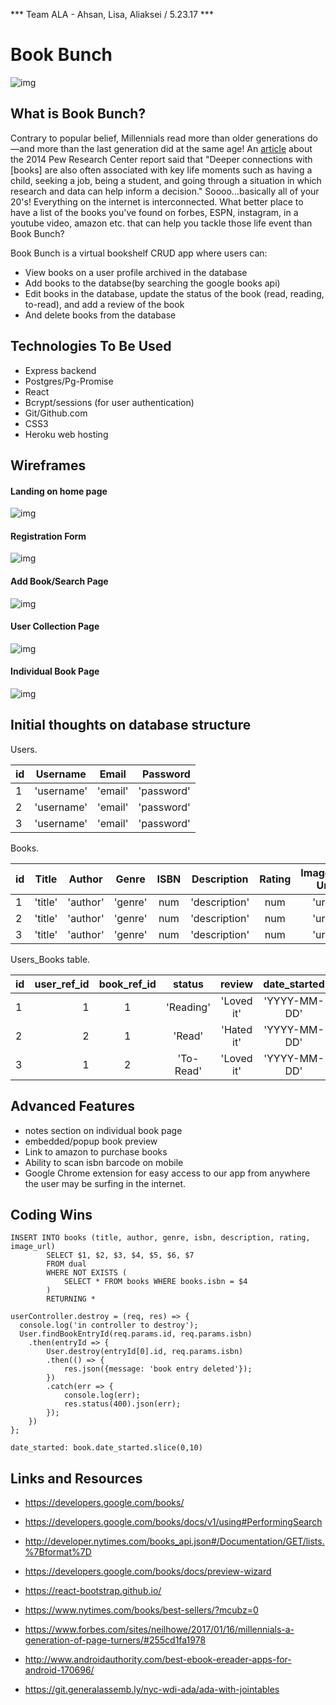 *** Team ALA - Ahsan, Lisa, Aliaksei / 5.23.17 ***

# Book Bunch

![img](./assets/millenials_read.png)

## What is Book Bunch?

Contrary to popular belief, Millennials read more than older generations do—and more than the last generation did at the same age! An [article](https://www.theatlantic.com/technology/archive/2014/09/millennials-are-out-reading-older-generations/379934/) about the 2014 Pew Research Center report said that "Deeper connections with [books] are also often associated with key life moments such as having a child, seeking a job, being a student, and going through a situation in which research and data can help inform a decision." Soooo...basically all of your 20's! Everything on the internet is interconnected. What better place to have a list of the books you've found on forbes, ESPN, instagram, in a youtube video, amazon etc. that can help you tackle those life event than Book Bunch? 

Book Bunch is a virtual bookshelf CRUD app where users can: 
- View books on a user profile archived in the database
- Add books to the databse(by searching the google books api)
- Edit books in the database, update the status of the book (read, reading, to-read), and add a review of the book
- And delete books from the database

## Technologies To Be Used
- Express backend
- Postgres/Pg-Promise
- React
- Bcrypt/sessions (for user authentication)
- Git/Github.com
- CSS3
- Heroku web hosting

## Wireframes

#### Landing on home page

![img](./assets/bookbunch_1.1.png)

#### Registration Form

![img](./assets/bookbunch_2.png)

#### Add Book/Search Page

![img](./assets/bookbunch_3.1.png)

#### User Collection Page

![img](./assets/bookbunch_4.1.png)

#### Individual Book Page

![img](./assets/bookbunch_5.1.png)


## Initial thoughts on database structure

Users.

| id | Username   | Email   | Password    | 
|--- |:----------:|:-------:| -----------:|
| 1  | 'username' | 'email' | 'password'  | 
| 2  | 'username' | 'email' | 'password'  | 
| 3  | 'username' | 'email' | 'password'  | 

Books.

| id | Title   | Author   | Genre  |   ISBN  |Description   | Rating | Image Url |  
|--- |:-------:|:--------:|:------:|:-------:|:------------:|:------:| ---------:| 
| 1  | 'title' | 'author' | 'genre'|  num    |'description' | num    | 'url'     |
| 2  | 'title' | 'author' | 'genre'|  num    |'description' | num    | 'url'     |
| 3  | 'title' | 'author' | 'genre'|  num    |'description' | num    | 'url'     |

Users_Books table.

| id | user_ref_id | book_ref_id | status   | review      | date_started  | date_finished | 
|--- |-------------:|:-----------:| :-------:|:----------:|:-------------:| -------------:|
| 1  |     1        |     1       |'Reading' | 'Loved it' | 'YYYY-MM-DD'  | 'YYYY-MM-DD'  |
| 2  |     2        |     1       | 'Read'   | 'Hated it' | 'YYYY-MM-DD'  | 'YYYY-MM-DD'  |
| 3  |     1        |     2       | 'To-Read'| 'Loved it' | 'YYYY-MM-DD'  | 'YYYY-MM-DD'  |

## Advanced Features
- notes section on individual book page
- embedded/popup book preview
- Link to amazon to purchase books
- Ability to scan isbn barcode on mobile
- Google Chrome extension for easy access to our app from anywhere the user may be surfing in the internet.

## Coding Wins
```
INSERT INTO books (title, author, genre, isbn, description, rating, image_url) 
        SELECT $1, $2, $3, $4, $5, $6, $7 
        FROM dual
        WHERE NOT EXISTS (
            SELECT * FROM books WHERE books.isbn = $4
        )
        RETURNING *
```

```
userController.destroy = (req, res) => {
  console.log('in controller to destroy');
  User.findBookEntryId(req.params.id, req.params.isbn)
    .then(entryId => {
        User.destroy(entryId[0].id, req.params.isbn)
        .then(() => {
            res.json({message: 'book entry deleted'});
        })
        .catch(err => {
            console.log(err);
            res.status(400).json(err);
        });
    })
};
```
```
date_started: book.date_started.slice(0,10)
```

## Links and Resources

- https://developers.google.com/books/
- https://developers.google.com/books/docs/v1/using#PerformingSearch
- http://developer.nytimes.com/books_api.json#/Documentation/GET/lists.%7Bformat%7D
- https://developers.google.com/books/docs/preview-wizard
- https://react-bootstrap.github.io/
- https://www.nytimes.com/books/best-sellers/?mcubz=0
- https://www.forbes.com/sites/neilhowe/2017/01/16/millennials-a-generation-of-page-turners/#255cd1fa1978
- http://www.androidauthority.com/best-ebook-ereader-apps-for-android-170696/

- https://git.generalassemb.ly/nyc-wdi-ada/ada-with-jointables
